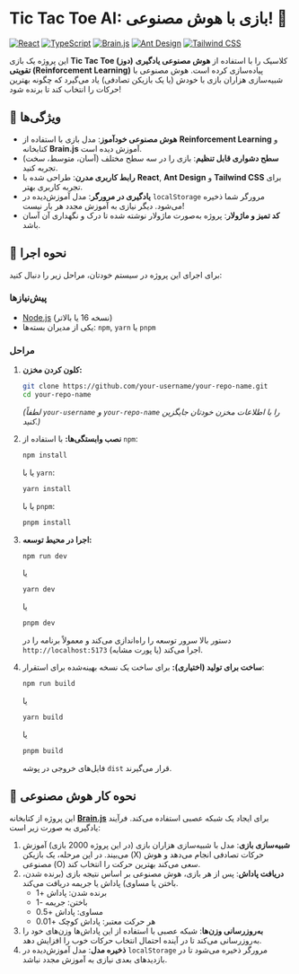# Tic Tac Toe AI: بازی با هوش مصنوعی! 🤖

[![React](https://img.shields.io/badge/-React-61DAFB?logo=react&logoColor=white&style=flat-square)](https://reactjs.org/)
[![TypeScript](https://img.shields.io/badge/-TypeScript-3178C6?logo=typescript&logoColor=white&style=flat-square)](https://www.typescriptlang.org/)
[![Brain.js](https://img.shields.io/badge/-Brain.js-FFB800?logo=brain.js&logoColor=white&style=flat-square)](https://github.com/BrainJS/brain.js)
[![Ant Design](https://img.shields.io/badge/-Ant%20Design-0170FE?logo=antdesign&logoColor=white&style=flat-square)](https://ant.design/)
[![Tailwind CSS](https://img.shields.io/badge/-Tailwind%20CSS-38B2AC?logo=tailwind-css&logoColor=white&style=flat-square)](https://tailwindcss.com/)

این پروژه یک بازی **Tic Tac Toe (دوز)** کلاسیک را با استفاده از **هوش مصنوعی یادگیری تقویتی (Reinforcement Learning)** پیاده‌سازی کرده است. هوش مصنوعی با شبیه‌سازی هزاران بازی با خودش (یا یک بازیکن تصادفی) یاد می‌گیرد که چگونه بهترین حرکات را انتخاب کند تا برنده شود!

## 🌟 ویژگی‌ها

*   **هوش مصنوعی خودآموز**: مدل بازی با استفاده از **Reinforcement Learning** و کتابخانه **Brain.js** آموزش دیده است.
*   **سطح دشواری قابل تنظیم**: بازی را در سه سطح مختلف (آسان، متوسط، سخت) تجربه کنید.
*   **رابط کاربری مدرن**: طراحی شده با **React**, **Ant Design** و **Tailwind CSS** برای تجربه کاربری بهتر.
*   **یادگیری در مرورگر**: مدل آموزش‌دیده در `localStorage` مرورگر شما ذخیره می‌شود. دیگر نیازی به آموزش مجدد هر بار نیست!
*   **کد تمیز و ماژولار**: پروژه به‌صورت ماژولار نوشته شده تا درک و نگهداری آن آسان باشد.

## 🚀 نحوه اجرا

برای اجرای این پروژه در سیستم خودتان، مراحل زیر را دنبال کنید:

### پیش‌نیازها

*   [Node.js](https://nodejs.org/) (نسخه 16 یا بالاتر)
*   یکی از مدیران بسته‌ها: `npm`, `yarn` یا `pnpm`

### مراحل

1.  **کلون کردن مخزن:**
    ```bash
    git clone https://github.com/your-username/your-repo-name.git
    cd your-repo-name
    ```
    *(لطفاً `your-username` و `your-repo-name` را با اطلاعات مخزن خودتان جایگزین کنید.)*

2.  **نصب وابستگی‌ها:**
    با استفاده از `npm`:
    ```bash
    npm install
    ```
    یا با `yarn`:
    ```bash
    yarn install
    ```
    یا با `pnpm`:
    ```bash
    pnpm install
    ```

3.  **اجرا در محیط توسعه:**
    ```bash
    npm run dev
    ```
    یا
    ```bash
    yarn dev
    ```
    یا
    ```bash
    pnpm dev
    ```
    دستور بالا سرور توسعه را راه‌اندازی می‌کند و معمولاً برنامه را در `http://localhost:5173` (یا پورت مشابه) اجرا می‌کند.

4.  **ساخت برای تولید (اختیاری):**
    برای ساخت یک نسخه بهینه‌شده برای استقرار:
    ```bash
    npm run build
    ```
    یا
    ```bash
    yarn build
    ```
    یا
    ```bash
    pnpm build
    ```
    فایل‌های خروجی در پوشه `dist` قرار می‌گیرند.

## 🧠 نحوه کار هوش مصنوعی

این پروژه از کتابخانه **[Brain.js](https://github.com/BrainJS/brain.js)** برای ایجاد یک شبکه عصبی استفاده می‌کند. فرآیند یادگیری به صورت زیر است:

1.  **شبیه‌سازی بازی**: مدل با شبیه‌سازی هزاران بازی (در این پروژه 2000 بازی) آموزش می‌بیند. در این مرحله، یک بازیکن (X) حرکات تصادفی انجام می‌دهد و هوش مصنوعی (O) سعی می‌کند بهترین حرکت را انتخاب کند.
2.  **دریافت پاداش**: پس از هر بازی، هوش مصنوعی بر اساس نتیجه بازی (برنده شدن، باختن یا مساوی) پاداش یا جریمه دریافت می‌کند.
    *   برنده شدن: پاداش +1
    *   باختن: جریمه -1
    *   مساوی: پاداش +0.5
    *   هر حرکت معتبر: پاداش کوچک +0.01
3.  **به‌روزرسانی وزن‌ها**: شبکه عصبی با استفاده از این پاداش‌ها وزن‌های خود را به‌روزرسانی می‌کند تا در آینده احتمال انتخاب حرکات خوب را افزایش دهد.
4.  **ذخیره مدل**: مدل آموزش‌دیده در `localStorage` مرورگر ذخیره می‌شود تا در بازدیدهای بعدی نیازی به آموزش مجدد نباشد.